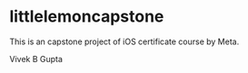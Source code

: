 # littlelemoncapstone
This is an capstone project of iOS certificate course by Meta.

Vivek B Gupta


